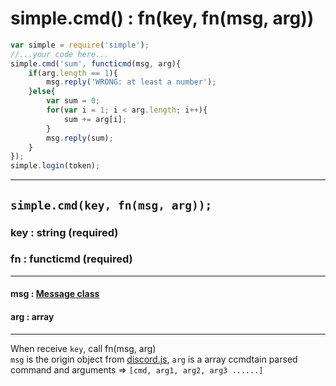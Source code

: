 # simple.cmd() : fn(key, fn(msg, arg)) #
```js
var simple = require('simple');
//...your code here...
simple.cmd('sum', functicmd(msg, arg){
	if(arg.length == 1){
		msg.reply('WRONG: at least a number');
	}else{
		var sum = 0;
		for(var i = 1; i < arg.length; i++){
			sum += arg[i];
		}
		msg.reply(sum);
	}
});
simple.login(token);
```
---
## `simple.cmd(key, fn(msg, arg));` ##
### key : string (required) ###
### fn : functicmd (required) ###

---

####        msg : [Message class](https://discord.js.org/#/docs/main/stable/class/Message) ####
####        arg : array ####

---

When receive `key`, call fn(msg, arg)   
`msg` is the origin object from [discord.js](https://discord.js.org/#/docs/main/stable/class/Message),
`arg` is a array ccmdtain parsed command and arguments => `[cmd, arg1, arg2, arg3 ......]`
